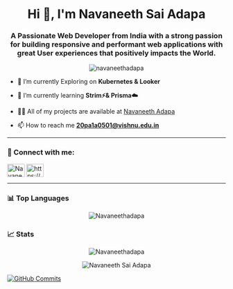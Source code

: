 <h1 align="center">Hi 👋, I'm Navaneeth Sai Adapa</h1>
<h3 align="center">A Passionate Web Developer from India with a strong passion for building responsive and performant web applications with great User experiences that positively impacts the World.</h3>

<p align="center"> <img src="https://komarev.com/ghpvc/?username=navaneethadapa&label=Profile%20views&color=0e75b6&style=flat" alt="navaneethadapa" /> </p>

- 🔭 I’m currently Exploring on **Kubernetes & Looker**

- 🌱 I’m currently learning **Strim⚡& Prisma☁️**

- 👨‍💻 All of my projects are available at [Navaneeth Adapa](https://navaneeth.vercel.app/)

- 📫 How to reach me **20pa1a0501@vishnu.edu.in**
<hr>

<h3 align="left">🤝 Connect with me:</h3>
<p align="left">
<a href="https://twitter.com/Navaneeth_adapa" target="blank"><img align="center" src="https://raw.githubusercontent.com/rahuldkjain/github-profile-readme-generator/master/src/images/icons/Social/twitter.svg" alt="Navaneeth_adapa" height="30" width="40" /></a>
<a href="https://linkedin.com/in/navaneethsaiadapa/" target="blank"><img align="center" src="https://raw.githubusercontent.com/rahuldkjain/github-profile-readme-generator/master/src/images/icons/Social/linked-in-alt.svg" alt="https://www.linkedin.com/in/navaneethsaiadapa/" height="30" width="40" /></a>
</p>
<hr>

<h3 align="left">📊 Top Languages</h3>
<p align="center"> <img src="https://github-readme-stats.vercel.app/api/top-langs/?username=Navaneethadapa&layout=compact&theme=gotham" alt="Navaneethadapa" /><br/>

<h3 align="left">📈 Stats</h3>

<p align="center"> <img src="https://github-readme-stats.vercel.app/api?username=Navaneethadapa&show_icons=true&theme=gotham" alt="Navaneethadapa" />

<p align="center"> <img src="http://github-readme-streak-stats.herokuapp.com?user=Navaneethadapa&theme=gotham" alt="Navaneeth Sai Adapa" /> 
  
<a href="http://www.github.com/Navaneethadapa"><img src="https://github-readme-activity-graph.cyclic.app/graph?username=Navaneethadapa&theme=gotham" alt="GitHub Commits" /></a>

